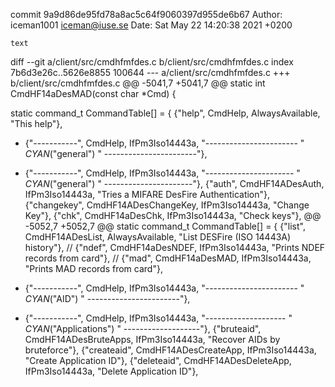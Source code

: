 commit 9a9d86de95fd78a8ac5c64f9060397d955de6b67
Author: iceman1001 <iceman@iuse.se>
Date:   Sat May 22 14:20:38 2021 +0200

    text

diff --git a/client/src/cmdhfmfdes.c b/client/src/cmdhfmfdes.c
index 7b6d3e26c..5626e8855 100644
--- a/client/src/cmdhfmfdes.c
+++ b/client/src/cmdhfmfdes.c
@@ -5041,7 +5041,7 @@ static int CmdHF14aDesMAD(const char *Cmd) {
 
 static command_t CommandTable[] = {
     {"help",             CmdHelp,                     AlwaysAvailable, "This help"},
-    {"-----------",      CmdHelp,                     IfPm3Iso14443a,  "----------------------- " _CYAN_("general") " -----------------------"},
+    {"-----------",      CmdHelp,                     IfPm3Iso14443a,  "---------------------- " _CYAN_("general") " ----------------------"},
     {"auth",             CmdHF14ADesAuth,             IfPm3Iso14443a,  "Tries a MIFARE DesFire Authentication"},
     {"changekey",        CmdHF14ADesChangeKey,        IfPm3Iso14443a,  "Change Key"},
     {"chk",              CmdHF14aDesChk,              IfPm3Iso14443a,  "Check keys"},
@@ -5052,7 +5052,7 @@ static command_t CommandTable[] = {
     {"list",             CmdHF14ADesList,             AlwaysAvailable, "List DESFire (ISO 14443A) history"},
 //    {"ndef",             CmdHF14aDesNDEF,             IfPm3Iso14443a,  "Prints NDEF records from card"},
 //    {"mad",             CmdHF14aDesMAD,             IfPm3Iso14443a,  "Prints MAD records from card"},
-    {"-----------",      CmdHelp,                     IfPm3Iso14443a,  "----------------------- " _CYAN_("AID") " -----------------------"},
+    {"-----------",      CmdHelp,                     IfPm3Iso14443a,  "-------------------- " _CYAN_("Applications") " -------------------"},
     {"bruteaid",         CmdHF14ADesBruteApps,        IfPm3Iso14443a,  "Recover AIDs by bruteforce"},
     {"createaid",        CmdHF14ADesCreateApp,        IfPm3Iso14443a,  "Create Application ID"},
     {"deleteaid",        CmdHF14ADesDeleteApp,        IfPm3Iso14443a,  "Delete Application ID"},

